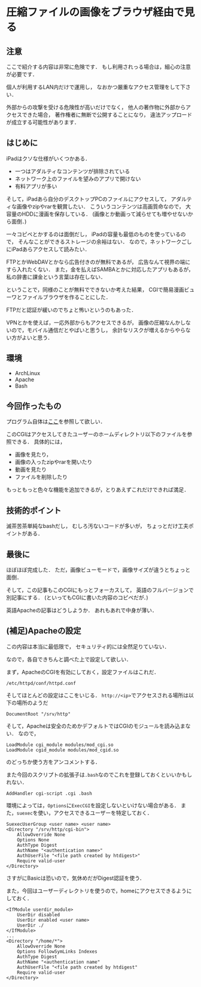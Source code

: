 圧縮ファイルの画像をブラウザ経由で見る
===============

注意
--------

ここで紹介する内容は非常に危険です．
もし利用されっる場合は，細心の注意が必要です．

個人が利用するLAN内だけで運用し，
なおかつ厳重なアクセス管理をして下さい．

外部からの攻撃を受ける危険性が高いだけでなく，
他人の著作物に外部からアクセスできた場合，
著作権者に無断で公開することになり，
違法アップロードが成立する可能性があります．

はじめに
-------------

iPadはクソな仕様がいくつかある．

- 一つはアダルティなコンテンツが排除されている
- ネットワーク上のファイルを望みのアプリで開けない
- 有料アプリが多い

そして，iPadあら自分のデスクトップPCのファイルにアクセスして，
アダルティな画像やzipやrarを観賞したい．
こういうコンテンツは高画質命なので，
大容量のHDDに漫画を保存している．
(画像とか動画って減らせても増やせないから面倒．)

一々コピペとかするのは面倒だし，
iPadの容量も最低のものを使っているので，
そんなことができるストレージの余裕はない．
なので，ネットワークごしにiPadあらアクセスして読みたい．

FTPとかWebDAVとかなら広告付きのが無料であるが，
広告なんて視界の端にすら入れたくない．
また，金を払えばSAMBAとかに対応したアプリもあるが，
私の辞書に課金という言葉は存在しない．

ということで，同様のことが無料でできないか考えた結果，
CGIで簡易漫画ビューワとファイルブラウザを作ることにした．

FTPだと認証が緩いのでちょと怖いというのもあった．

VPNとかを使えば，一応外部からもアクセスできるが，
画像の圧縮なんかしないので，モバイル通信だとやばいと思うし，
余計なリスクが増えるからやらない方がよいと思う．


環境
---

- ArchLinux
- Apache
- Bash


今回作ったもの
------------

プログラム自体は[ここ](https://github.com/GuiltyCat/fbvvwb)を参照して欲しい．

このCGIはアクセスしてきたユーザーのホームディレクトリ以下のファイルを参照できる．
具体的には，

- 画像を見たり，
- 画像の入ったzipやrarを開いたり
- 動画を見たり
- ファイルを削除したり

もっともっと色々な機能を追加できるが，とりあえずこれだけできれば満足．

技術的ポイント
-------------

滅茶苦茶単純なbashだし，
むしろ汚ないコードが多いが，
ちょっとだけ工夫ポイントがある．


最後に
------------

ほぼほぼ完成した．
ただ，画像ビューモードで，画像サイズが違うとちょっと面倒．

そして，この記事もこのCGIにもっとフォーカスして，
英語のフルバージョンで別記事にする．
(といってもCGIに書いた内容のコピペだが．)

英語Apacheの記事はどうしようか．
あれもあれで中身が薄い．

(補足)Apacheの設定
---------------

この内容は本当に最低限で，
セキュリティ的には全然足りていない．

なので，各自できちんと調べた上で設定して欲しい．

	
まず，ApacheのCGIを有効にしておく，設定ファイルはこれだ．

```
/etc/httpd/conf/httpd.conf
```

そしてほとんどの設定はここをいじる．
`http://<ip>`でアクセスされる場所は以下の場所のようだ

```
DocumentRoot "/srv/http"
```

そして，Apacheは安全のためかデフォルトではCGIのモジュールを読み込まない．
なので，

```
LoadModule cgi_module modules/mod_cgi.so
LoadModule cgid_module modules/mod_cgid.so
```

のどっちか使う方をアンコメントする．

また今回のスクリプトの拡張子は`.bash`なのでこれを登録しておくといいかもしれない．

```
AddHandler cgi-script .cgi .bash
```

環境によっては，`Options`に`ExecCGI`を設定しないといけない場合がある．
また，`suexec`を使い，アクセスできるユーザーを特定しておく．

```
SuexecUserGroup <user name> <user name>
<Directory "/srv/http/cgi-bin">
	AllowOverride None
	Options None
	AuthType Digest
	AuthName "<authentication name>"
	AuthUserFile "<file path created by htdigest>"
	Require valid-user
</Directory>
```

さすがにBasicは恐いので，気休めだがDigest認証を使う．

また，今回はユーザーディレクトリを使うので，homeにアクセスできるようにしておく．

```
<IfModule userdir_module>
    UserDir disabled
    UserDir enabled <user name>
    UserDir ./
</IfModule>
...
<Directory "/home/*">
    AllowOverride None
    Options FollowSymLinks Indexes
    AuthType Digest
    AuthName "<authentication name"
    AuthUserFile "<file path created by htdigest"
    Require valid-user
</Directory>
```

